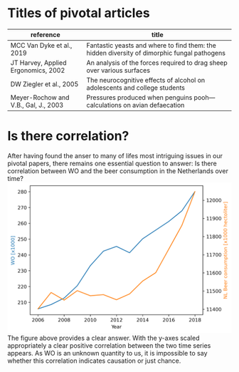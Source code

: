 # Titles of pivotal articles

reference                               | title
----------------------------------------|--------------------------------------------------------------------------------
MCC Van Dyke et al., 2019               | Fantastic yeasts and where to find them: the hidden diversity of dimorphic fungal pathogens
JT Harvey, Applied Ergonomics, 2002     | An analysis of the forces required to drag sheep over various surfaces
DW Ziegler et al., 2005                 | The neurocognitive effects of alcohol on adolescents and college students
Meyer-Rochow and V.B., Gal, J., 2003    | Pressures produced when penguins pooh—calculations on avian defaecation

# Is there correlation?
After having found the anser to many of lifes most intriguing issues in our pivotal papers, there remains one essential question to answer: Is there correlation between WO and the beer consumption in the Netherlands over time?
![](istherecorrelation.png)
The figure above provides a clear answer. With the y-axes scaled appropriately a clear positive correlation between the two time series appears. As WO is an unknown quantity to us, it is impossible to say whether this correlation indicates causation or just chance.